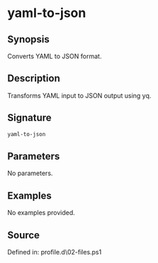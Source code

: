 # yaml-to-json

## Synopsis

Converts YAML to JSON format.

## Description

Transforms YAML input to JSON output using yq.

## Signature

```powershell
yaml-to-json
```

## Parameters

No parameters.

## Examples

No examples provided.

## Source

Defined in: profile.d\02-files.ps1
